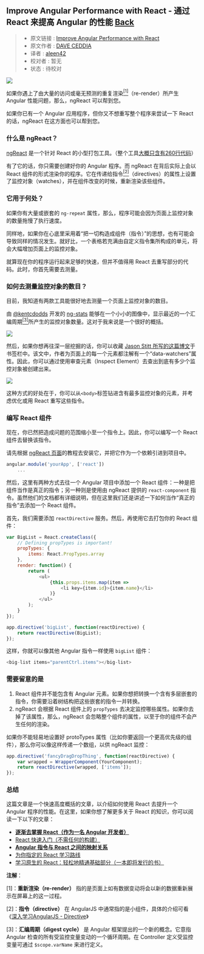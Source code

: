 ## Improve Angular Performance with React - 通过 React 来提高 Angular 的性能 [**Back**](./../translation.md)

> * 原文链接 : [Improve Angular Performance with React](https://daveceddia.com/improve-angular-performance-with-react/?utm_campaign=0712ngreact)
> * 原文作者 : [DAVE CEDDIA](https://daveceddia.com/timeline-for-learning-react/)
> * 译者 : [aleen42](https://github.com/aleen42)
> * 校对者 : 暂无
> * 状态 : 待校对

![](./angular_plus_react.png)

如果你遇上了由大量的访问或毫无预测的重复渲染[<sup>[1]</sup>](#comment-1)（re-render）所产生 Angular 性能问题，那么，ngReact 可以帮到您。

如果你已有一个 Angular 应用程序，但你又不想重写整个程序来尝试一下 React 的话，ngReact 在这方面也可以帮到您。

### 什么是 ngReact？

[ngReact](https://github.com/ngReact/ngReact) 是一个针对 React 的小型打包工具。（整个工具[大概只含有260行代码](https://github.com/ngReact/ngReact/blob/master/ngReact.js)）

有了它的话，你只需要创建好你的 Angular 程序。而 ngReact 在背后实际上会以 React 组件的形式渲染你的程序。它在传递给指令[<sup>[2]</sup>](#comment-2)（directives）的属性上设置了监控对象（watches），并在组件改变的时候，重新渲染该些组件。

### 它用于何处？

如果你有大量或嵌套的 `ng-repeat` 属性，那么，程序可能会因为页面上监控对象的数量拖慢了执行速度。

同样地，如果你在心底里采用着“把一切构造成组件（指令）”的思想，也有可能会导致同样的情况发生。就好比，一个表格若充满由自定义指令集所构成的单元，将会大幅增加页面上的监控对象。

就算现在你的程序运行起来足够的快速，但并不值得用 React 去重写部分的代码。此时，你首先需要去测量。

### 如何去测量监控对象的数目？

目前，我知道有两款工具能很好地去测量一个页面上监控对象的数目。

由 [@kentcdodds](https://twitter.com/kentcdodds) 开发的 [ng-stats](https://github.com/kentcdodds/ng-stats) 能够在一个小小的图像中，显示最近的一个汇编周期[<sup>[3]</sup>](#comment-3)所产生的监控对象数量。这对于我来说是一个很好的概括。

![](./ng-stats.png)

然后，如果你想再往深一层挖掘的话，你可以收藏 [Jason Stitt 所写的这篇博文](http://jasonstitt.com/angular-js-count-watchers)于书签栏中。该文中，作者为页面上的每一个元素都注解有一个“data-watchers”属性。因此，你可以通过使用审查元素（Inspect Element）去查出到底有多少个监控对象被创建出来。

![](./watchers-demo.png)

这种方式的好处在于，你可以从`<body>`标签钻进含有最多监控对象的元素，并考虑优化或用 React 重写这些指令。

### 编写 React 组件

现在，你已然把造成问题的范围缩小至一个指令上。因此，你可以编写一个 React 组件去替换该指令。

请先根据 [ngReact 页面](https://github.com/ngReact/ngReact)的教程去安装它，并把它作为一个依赖引进到项目中。

```js
angular.module('yourApp', ['react'])
    ...
```

然后，这里有两种方式去往一个 Angular 项目中添加一个 React 组件：一种是把组件当作是真正的指令；另一种则是使用由 ngReact 提供的 `react-component` 指令。虽然他们的文档都有详细说明，但在这里我们还是讲述一下如何当作“真正的指令”去添加一个 React 组件。

首先，我们需要添加 `reactDirective` 服务。然后，再使用它去打包你的 React 组件：

```js
var BigList = React.createClass({
    // Defining propTypes is important!
    propTypes: {
        items: React.PropTypes.array
    },
    render: function() {
        return (
            <ul>
                {this.props.items.map(item =>
                    <li key={item.id}>{item.name}</li>
                )}
            </ul>
        );
    }
});

app.directive('bigList', function(reactDirective) {
    return reactDirective(BigList);
});
```

这样，你就可以像其他 Angular 指令一样使用 `bigList` 组件：

```js
<big-list items="parentCtrl.items"></big-list>
```

### 需要留意的是

1. React 组件并不能包含有 Angular 元素。如果你想把转换一个含有多层嵌套的指令，你需要沿着树结构把这些嵌套的指令一并转换。
2. ngReact 会根据 React 组件上的 `propTypes` 去决定监控哪些属性。如果你去掉了该属性，那么，ngReact 会忽略整个组件的属性，以至于你的组件不会产生任何的渲染。

如果你不能轻易地设置好 protoTypes 属性（比如你要返回一个更高优先级的组件），那么你可以像这样传递一个数组，以供 ngReact 监控：

```js
app.directive('fancyDragDropThing', function(reactDirective) {
    var wrapped = WrapperComponent(YourComponent);
    return reactDirective(wrapped, ['items']);
});
```

### 总结

这篇文章是一个快速高度概括的文章，以介绍如何使用 React 去提升一个 Angular 程序的性能。在这里，如果你想了解更多关于 React 的知识，你可以阅读一下以下的文章：

- [**逐渐去掌握 React（作为一名 Angular 开发者）**](https://daveceddia.com/to-react-from-angular/)
- [React 快速入门（不需任何的构建）](https://daveceddia.com/test-drive-react/)
- [**Angular 指令与 React 之间的映射关系**](https://daveceddia.com/angular-directives-mapped-to-react/)
- [为你指定的 React 学习路线](./../your_timeline_for_learning_react/your_timeline_for_learning_react.md)
- [学习原生的 React：轻松地精通基础部分（一本即将发行的书）](https://daveceddia.com/learn-pure-react/)

**注解**：

<p id="comment-1">[1]：<strong>重新渲染（re-render）</strong> 指的是页面上如有数据变动将会以新的数据重新展示在屏幕上的这一过程。</p>

<p id="comment-2">[2]：<strong>指令（directive）</strong> 在 AngularJS 中通常指的是小组件，具体的介绍可看《<a href="https://hairui219.gitbooks.io/learning_angular/content/zh/chapter05.html" target="_blank">深入学习AngularJS - Directive</a>》</p>

<p id="comment-3">[3]：<strong>汇编周期（digest cycle）</strong> 是 Angular 框架提出的一个新的概念。它意指 Angular 检查的所有受监控变量变动的一个循环周期。在 Controller 定义受监控变量可通过 <code>$scope.varName</code> 来进行定义。</p>